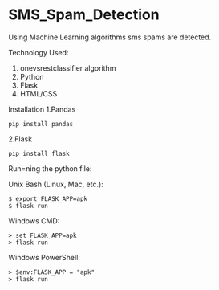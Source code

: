 # SMS_Spam_Detection
Using Machine Learning algorithms sms spams are detected.

Technology Used:
1. onevsrestclassifier algorithm
2. Python
3. Flask
4. HTML/CSS

Installation
1.Pandas

```
pip install pandas
```
2.Flask

```
pip install flask
```

Run=ning the python file:

Unix Bash (Linux, Mac, etc.):
```
$ export FLASK_APP=apk
$ flask run
```
Windows CMD:
```
> set FLASK_APP=apk
> flask run
```
Windows PowerShell:
```
> $env:FLASK_APP = "apk"
> flask run
```
